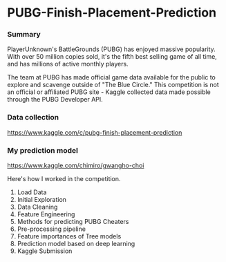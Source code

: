 # PUBG-Finish-Placement-Prediction

### Summary
PlayerUnknown's BattleGrounds (PUBG) has enjoyed massive popularity. With over 50 million copies sold, it's the fifth best selling game of all time, and has millions of active monthly players.

The team at PUBG has made official game data available for the public to explore and scavenge outside of "The Blue Circle." This competition is not an official or affiliated PUBG site - Kaggle collected data made possible through the PUBG Developer API.

### Data collection
https://www.kaggle.com/c/pubg-finish-placement-prediction

### My prediction model
https://www.kaggle.com/chimiro/gwangho-choi

Here's how I worked in the competition.

1. Load Data
2. Initial Exploration
3. Data Cleaning
4. Feature Engineering
5. Methods for predicting PUBG Cheaters
6. Pre-processing pipeline
7. Feature importances of Tree models
8. Prediction model based on deep learning
9. Kaggle Submission
